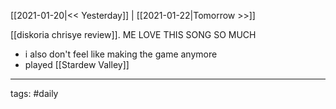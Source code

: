[[2021-01-20|<< Yesterday]] | [[2021-01-22|Tomorrow >>]]

[[diskoria chrisye review]]. ME LOVE THIS SONG SO MUCH
- i also don't feel like making the game anymore
- played [[Stardew Valley]]
___
tags: #daily

